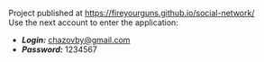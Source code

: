 Project published at https://fireyourguns.github.io/social-network/  
Use the next account to enter the application:
- ***Login:*** chazovby@gmail.com  
- ***Password:*** 1234567